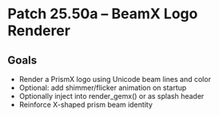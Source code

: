 # Patch 25.50a – BeamX Logo Renderer

## Goals
- Render a PrismX logo using Unicode beam lines and color
- Optional: add shimmer/flicker animation on startup
- Optionally inject into render_gemx() or as splash header
- Reinforce X-shaped prism beam identity
